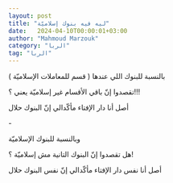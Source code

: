```yaml
---
layout: post
title: "ليه فيه بنوك إسلاميّة"
date:   2024-04-10T00:00:01+03:00
author: "Mahmoud Marzouk"
category: "الربا"
tag: "الربا"
---
```



بالنسبة للبنوك اللي عندها ( قسم للمعاملات
الإسلاميّة )

تقصدوا إنّ باقي الأقسام غير إسلاميّة يعني ؟!!!

أصل أنا دار الإفتاء مأكّدالي إنّ البنوك حلال

\-

وبالنسبة للبنوك الإسلاميّة

هل تقصدوا إنّ البنوك التانية مش إسلاميّة ؟!

أصل أنا نفس دار الإفتاء مأكّدالي إنّ نفس البنوك
حلال
